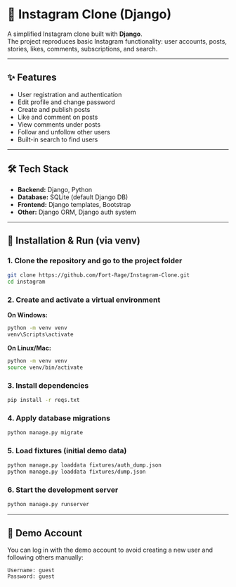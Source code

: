 # 📸 Instagram Clone (Django)

A simplified Instagram clone built with **Django**.  
The project reproduces basic Instagram functionality: user accounts, posts, stories, likes, comments, subscriptions, and search.

---

## ✨ Features
- User registration and authentication  
- Edit profile and change password  
- Create and publish posts 
- Like and comment on posts  
- View comments under posts  
- Follow and unfollow other users  
- Built-in search to find users  

---

## 🛠️ Tech Stack
- **Backend:** Django, Python 
- **Database:** SQLite (default Django DB)  
- **Frontend:** Django templates, Bootstrap  
- **Other:** Django ORM, Django auth system  

---

## 🚀 Installation & Run (via venv)

### 1. Clone the repository and go to the project folder
```bash
git clone https://github.com/Fort-Rage/Instagram-Clone.git
cd instagram
```

### 2. Create and activate a virtual environment

**On Windows:**
```bash
python -m venv venv
venv\Scripts\activate
```

**On Linux/Mac:**
```bash
python -m venv venv
source venv/bin/activate
```

### 3. Install dependencies
```bash
pip install -r reqs.txt
```

### 4. Apply database migrations
```bash
python manage.py migrate
```

### 5. Load fixtures (initial demo data)
```bash
python manage.py loaddata fixtures/auth_dump.json
python manage.py loaddata fixtures/dump.json
```

### 6. Start the development server
```bash
python manage.py runserver
```

---

## 👤 Demo Account
You can log in with the demo account to avoid creating a new user and following others manually:
```
Username: guest
Password: guest
```
